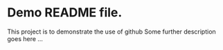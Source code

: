 # Demo README file.

This project is to demonstrate the use of github
Some further description goes here ...
